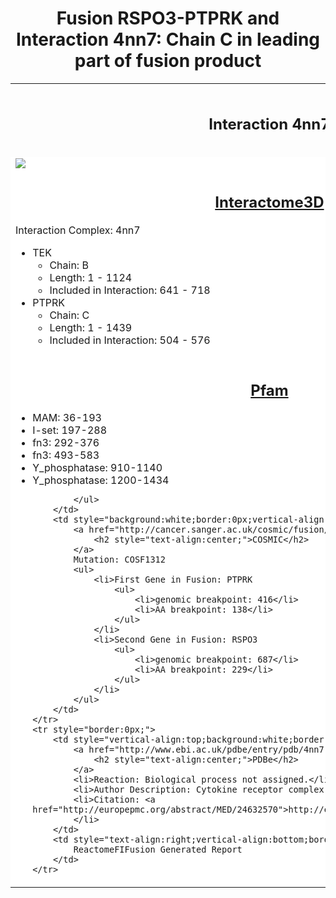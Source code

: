 <h1 style="text-align:center;">Fusion RSPO3-PTPRK and Interaction 4nn7: Chain C in leading part of fusion product</h1>
<table style="border: 0px;">
    <tr style="border: 0px;">
        <td style="width:50%;border: 0px;">
            <h2 style="text-align:center;">Interaction 4nn7</h2>
        </th>
        <td style="width:50%;border:0px;">
            <h2 style="text-align:center;">Fusion Effect</h2>
        </th>
    </tr>
    <tr style="border: 0px;width:50%;">
        <td style="border: 0px;background: white;">
            <img style="vertical-align:bottom;" src="/Users/joshuaburkhart/Research/ReactomeFIFusion/src/../data/output/reports/4nn7/src/png/4nn7_scheme.png"/>
        </td>
        <td style="border: 0px;background: white;">
            <img src="/Users/joshuaburkhart/Research/ReactomeFIFusion/src/../data/output/reports/4nn7/src/png/4nn7_fusion_scheme.png"/>
        </td>
    </tr>
    <tr style="border: 0px;">
        <td style="background:white;border: 0px;vertical-align:top;width:50%">
            <a href="http://interactome3d.irbbarcelona.org/interaction.php?ids=Q02763;Q15262&dataset=human&rs=True&connect=1">
                <h2 style="text-align:center;">Interactome3D</h2>
            </a>
            Interaction Complex: 4nn7
            <ul>
                <li>TEK
                    <ul>
                        <li>Chain: B</li>
                        <li>Length: 1 - 1124</li>
                        <li>Included in Interaction: 641 - 718</li>
                    </ul>
                </li>
                <li>PTPRK
                    <ul>
                        <li>Chain: C</li>
                        <li>Length: 1 - 1439</li>
                        <li>Included in Interaction: 504 - 576</li>
                    </ul>
                </li>
            </ul>
        </td>
        <td style="background:white;border: 0px;">
            <img src="/Users/joshuaburkhart/Research/ReactomeFIFusion/src/../data/output/reports/4nn7/src/png/4nn7.png"/>
        </td>
    </tr>
    <tr style="border:0px;">
        <td style="background:white;border:0px;vertical-align:top;">
            <a href="http://pfam.xfam.org/protein/Q15262">
                <h2 style="text-align:center;">Pfam</h2>
            </a>
            <ul>
                <li>MAM: 36-193</li>
<li>I-set: 197-288</li>
<li>fn3: 292-376</li>
<li>fn3: 493-583</li>
<li>Y_phosphatase: 910-1140</li>
<li>Y_phosphatase: 1200-1434</li>

            </ul>
        </td>
        <td style="background:white;border:0px;vertical-align:top;">
            <a href="http://cancer.sanger.ac.uk/cosmic/fusion/overview?fid=58751&gid=2833">
                <h2 style="text-align:center;">COSMIC</h2>
            </a>
            Mutation: COSF1312
            <ul>
                <li>First Gene in Fusion: PTPRK
                    <ul>
                        <li>genomic breakpoint: 416</li>
                        <li>AA breakpoint: 138</li>
                    </ul>
                </li>
                <li>Second Gene in Fusion: RSPO3
                    <ul>
                        <li>genomic breakpoint: 687</li>
                        <li>AA breakpoint: 229</li>
                    </ul>
                </li>
            </ul>
        </td>
    </tr>
    <tr style="border:0px;">
        <td style="vertical-align:top;background:white;border:0px;">
            <a href="http://www.ebi.ac.uk/pdbe/entry/pdb/4nn7">
                <h2 style="text-align:center;">PDBe</h2>
            </a>
            <li>Reaction: Biological process not assigned.</li>
            <li>Author Description: Cytokine receptor complex - Crystal form 2</li>
            <li>Citation: <a href="http://europepmc.org/abstract/MED/24632570">http://europepmc.org/abstract/MED/24632570</a>
            </li>
        </td>
        <td style="text-align:right;vertical-align:bottom;border:0px;background:white;">
            ReactomeFIFusion Generated Report
        </td>
    </tr>
</table>